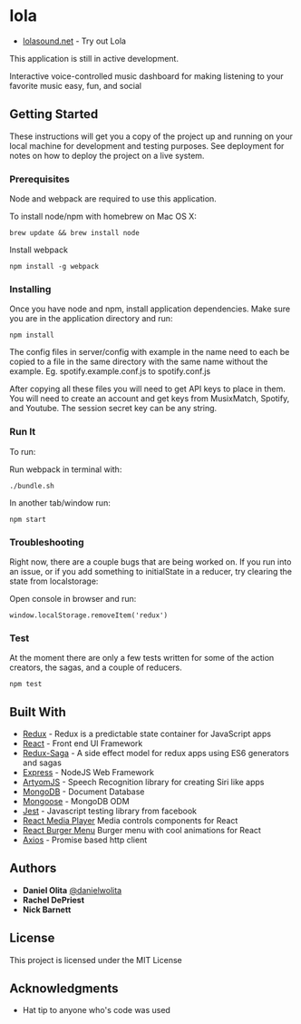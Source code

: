 # lola

* [lolasound.net](http://lolasound.net) - Try out Lola

This application is still in active development.

Interactive voice-controlled music dashboard for making listening to your favorite music easy, fun, and social

## Getting Started

These instructions will get you a copy of the project up and running on your local machine for development and testing purposes. See deployment for notes on how to deploy the project on a live system.

### Prerequisites

Node and webpack are required to use this application.

To install node/npm with homebrew on Mac OS X:

```
brew update && brew install node
```

Install webpack

```
npm install -g webpack
```

### Installing

Once you have node and npm, install application dependencies.
Make sure you are in the application directory and run:

```
npm install
```

The config files in server/config with example in the name need to each be copied to a file in the same directory
with the same name without the example. Eg. spotify.example.conf.js to spotify.conf.js

After copying all these files you will need to get API keys to place in them. You will need to create an account and get keys
from MusixMatch, Spotify, and Youtube. The session secret key can be any string.

### Run It

To run:

Run webpack in terminal with:
```
./bundle.sh
```

In another tab/window run:

```
npm start
```

### Troubleshooting

Right now, there are a couple bugs that are being worked on. If you run into
an issue, or if you add something to initialState in a reducer,
try clearing the state from localstorage:

Open console in browser and run:
```
window.localStorage.removeItem('redux')
```

### Test

At the moment there are only a few tests written for some of the action creators,
the sagas, and a couple of reducers.

```
npm test
```

## Built With

* [Redux](http://redux.js.org/) - Redux is a predictable state container for JavaScript apps
* [React](https://facebook.github.io/react/) - Front end UI Framework
* [Redux-Saga](https://github.com/redux-saga/redux-saga) - A side effect model for redux apps using ES6 generators and sagas
* [Express](http://expressjs.com/) - NodeJS Web Framework
* [ArtyomJS](https://sdkcarlos.github.io/sites/artyom.html) - Speech Recognition library for creating Siri like apps
* [MongoDB](https://www.mongodb.com/) - Document Database
* [Mongoose](http://mongoosejs.com/) - MongoDB ODM
* [Jest](https://facebook.github.io/jest/) - Javascript testing library from facebook
* [React Media Player](https://github.com/souporserious/react-media-player) Media controls components for React
* [React Burger Menu](https://github.com/negomi/react-burger-menu) Burger menu with cool animations for React
* [Axios](https://github.com/mzabriskie/axios) - Promise based http client

## Authors

* **Daniel Olita** [@danielwolita](https://twitter.com/danielwolita)
* **Rachel DePriest**
* **Nick Barnett**

## License

This project is licensed under the MIT License

## Acknowledgments

* Hat tip to anyone who's code was used

